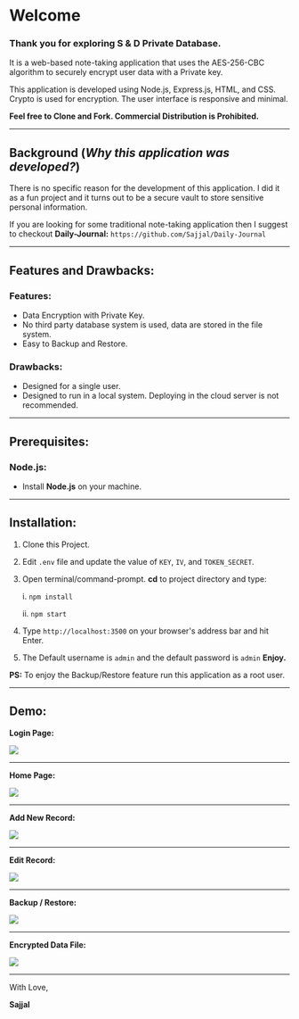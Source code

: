 # Welcome

### Thank you for exploring S & D Private Database.

It is a web-based note-taking application that uses the AES-256-CBC algorithm to securely encrypt user data with a Private key.

This application is developed using Node.js, Express.js, HTML, and CSS. Crypto is used for encryption. The user interface is responsive and minimal.

**Feel free to Clone and Fork. Commercial Distribution is Prohibited.**

---

## Background (_Why this application was developed?_)

There is no specific reason for the development of this application. I did it as a fun project and it turns out to be a secure vault to store sensitive personal information.

If you are looking for some traditional note-taking application then I suggest to checkout **Daily-Journal:**
`https://github.com/Sajjal/Daily-Journal`

---

## Features and Drawbacks:

### Features:

- Data Encryption with Private Key.
- No third party database system is used, data are stored in the file system.
- Easy to Backup and Restore.

### Drawbacks:

- Designed for a single user.
- Designed to run in a local system. Deploying in the cloud server is not recommended.

---

## Prerequisites:

### Node.js:

- Install **Node.js** on your machine.

---

## Installation:

1. Clone this Project.
2. Edit `.env` file and update the value of `KEY`, `IV`, and `TOKEN_SECRET`.
3. Open terminal/command-prompt. **cd** to project directory and type:

   i. `npm install`

   ii. `npm start`

4. Type `http://localhost:3500` on your browser's address bar and hit Enter.
5. The Default username is `admin` and the default password is `admin` **Enjoy.**

**PS:** To enjoy the Backup/Restore feature run this application as a root user.

---

## Demo:

**Login Page:**

<img src="https://github.com/Sajjal/Private-Database/blob/master/public/images/Screen_shots/login.png">

---

**Home Page:**

<img src="https://github.com/Sajjal/Private-Database/blob/master/public/images/Screen_shots/dashboard.png">

---

**Add New Record:**

<img src="https://github.com/Sajjal/Private-Database/blob/master/public/images/Screen_shots/addRecord.png">

---

**Edit Record:**

<img src="https://github.com/Sajjal/Private-Database/blob/master/public/images/Screen_shots/editRecord.png">

---

**Backup / Restore:**

<img src="https://github.com/Sajjal/Private-Database/blob/master/public/images/Screen_shots/backup.png">

---

**Encrypted Data File:**

<img src="https://github.com/Sajjal/Private-Database/blob/master/public/images/Screen_shots/data.png">

---

With Love,

**Sajjal**
